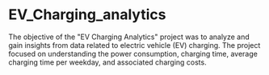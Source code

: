 # EV_Charging_analytics
The objective of the "EV Charging Analytics" project was to analyze and gain insights from data related to electric vehicle (EV) charging. The project focused on understanding the power consumption, charging time, average charging time per weekday, and associated charging costs.

